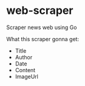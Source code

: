 # web-scraper
Scraper news web using Go

What this scraper gonna get:
- Title
- Author
- Date
- Content
- ImageUrl

